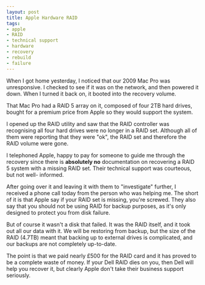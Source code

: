 ```yaml
---
layout: post
title: Apple Hardware RAID
tags:
- apple
- RAID
- technical support
- hardware
- recovery
- rebuild
- failure
---
```

When I got home yesterday, I noticed that our 2009 Mac Pro was unresponsive. I
checked to see if it was on the network, and then powered it down. When I
turned it back on, it booted into the recovery volume.

That Mac Pro had a RAID 5 array on it, composed of four 2TB hard drives,
bought for a premium price from Apple so they would support the system.

I opened up the RAID utility and saw that the RAID controller was recognising
all four hard drives were no longer in a RAID set. Although all of them were
reporting that they were "ok", the RAID set and therefore the RAID volume were
gone.

I telephoned Apple, happy to pay for someone to guide me through the recovery
since there is **absolutely no** documentation on recovering a RAID 5 system
with a missing RAID set. Their technical support was courteous, but not well-
informed.

After going over it and leaving it with them to "investigate" further, I
received a phone call today from the person who was helping me. The short of
it is that Apple say if your RAID set is missing, you're screwed. They also
say that you should not be using RAID for backup purposes, as it's only
designed to protect you from disk failure.

But of course it wasn't a disk that failed. It was the RAID itself, and it
took out all our data with it. We will be restoring from backup, but the size
of the RAID (4.7TB) meant that backing up to external drives is complicated,
and our backups are not completely up-to-date.

The point is that we paid nearly £500 for the RAID card and it has proved to
be a complete waste of money. If your Dell RAID dies on you, then Dell will
help you recover it, but clearly Apple don't take their business support
seriously.
